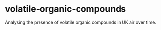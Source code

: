 # volatile-organic-compounds
Analysing the presence of volatile organic compounds in UK air over time.
